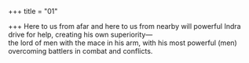 +++
title = "01"

+++
Here to us from afar and here to us from nearby will powerful Indra  drive for help, creating his own superiority—  
the lord of men with the mace in his arm, with his most powerful (men)  overcoming battlers in combat and conflicts.  